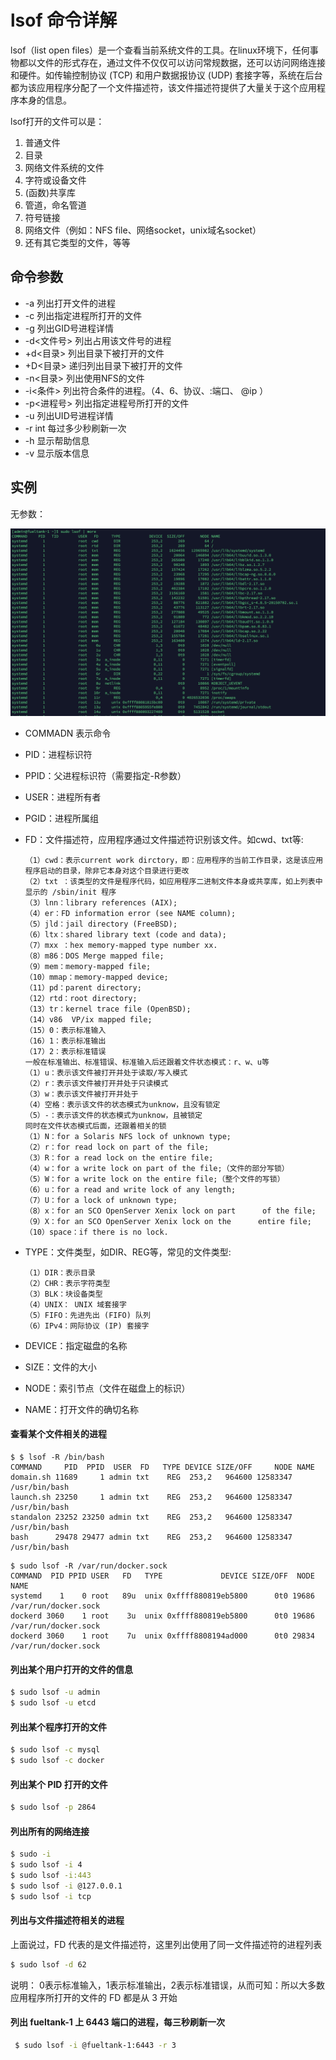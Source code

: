 # lsof 命令详解

lsof（list open files）是一个查看当前系统文件的工具。在linux环境下，任何事物都以文件的形式存在，通过文件不仅仅可以访问常规数据，还可以访问网络连接和硬件。如传输控制协议 (TCP) 和用户数据报协议 (UDP) 套接字等，系统在后台都为该应用程序分配了一个文件描述符，该文件描述符提供了大量关于这个应用程序本身的信息。

lsof打开的文件可以是：

1. 普通文件
2. 目录
3. 网络文件系统的文件
4. 字符或设备文件
5. (函数)共享库
6. 管道，命名管道
7. 符号链接
8. 网络文件（例如：NFS file、网络socket，unix域名socket）
9. 还有其它类型的文件，等等

## 命令参数

- -a 列出打开文件的进程
- -c 列出指定进程所打开的文件
- -g 列出GID号进程详情
- -d<文件号> 列出占用该文件号的进程
- +d<目录> 列出目录下被打开的文件
- +D<目录> 递归列出目录下被打开的文件
- -n<目录> 列出使用NFS的文件
- -i<条件> 列出符合条件的进程。（4、6、协议、:端口、 @ip ）
- -p<进程号> 列出指定进程号所打开的文件
- -u 列出UID号进程详情
- -r int 每过多少秒刷新一次
- -h 显示帮助信息
- -v 显示版本信息

## 实例

无参数：

![image-20200330204512389](../../resource/image-20200330204512389.png)

- COMMADN 表示命令

- PID：进程标识符

- PPID：父进程标识符（需要指定-R参数）

- USER：进程所有者

- PGID：进程所属组

- FD：文件描述符，应用程序通过文件描述符识别该文件。如cwd、txt等:

  ```
  （1）cwd：表示current work dirctory，即：应用程序的当前工作目录，这是该应用程序启动的目录，除非它本身对这个目录进行更改
  （2）txt ：该类型的文件是程序代码，如应用程序二进制文件本身或共享库，如上列表中显示的 /sbin/init 程序
  （3）lnn：library references (AIX);
  （4）er：FD information error (see NAME column);
  （5）jld：jail directory (FreeBSD);
  （6）ltx：shared library text (code and data);
  （7）mxx ：hex memory-mapped type number xx.
  （8）m86：DOS Merge mapped file;
  （9）mem：memory-mapped file;
  （10）mmap：memory-mapped device;
  （11）pd：parent directory;
  （12）rtd：root directory;
  （13）tr：kernel trace file (OpenBSD);
  （14）v86  VP/ix mapped file;
  （15）0：表示标准输入
  （16）1：表示标准输出
  （17）2：表示标准错误
  一般在标准输出、标准错误、标准输入后还跟着文件状态模式：r、w、u等
  （1）u：表示该文件被打开并处于读取/写入模式
  （2）r：表示该文件被打开并处于只读模式
  （3）w：表示该文件被打开并处于
  （4）空格：表示该文件的状态模式为unknow，且没有锁定
  （5）-：表示该文件的状态模式为unknow，且被锁定
  同时在文件状态模式后面，还跟着相关的锁
  （1）N：for a Solaris NFS lock of unknown type;
  （2）r：for read lock on part of the file;
  （3）R：for a read lock on the entire file;
  （4）w：for a write lock on part of the file;（文件的部分写锁）
  （5）W：for a write lock on the entire file;（整个文件的写锁）
  （6）u：for a read and write lock of any length;
  （7）U：for a lock of unknown type;
  （8）x：for an SCO OpenServer Xenix lock on part      of the file;
  （9）X：for an SCO OpenServer Xenix lock on the      entire file;
  （10）space：if there is no lock.
  ```

  

- TYPE：文件类型，如DIR、REG等，常见的文件类型:

  ```
  （1）DIR：表示目录
  （2）CHR：表示字符类型
  （3）BLK：块设备类型
  （4）UNIX： UNIX 域套接字
  （5）FIFO：先进先出 (FIFO) 队列
  （6）IPv4：网际协议 (IP) 套接字
  ```

- DEVICE：指定磁盘的名称

- SIZE：文件的大小

- NODE：索引节点（文件在磁盘上的标识）

- NAME：打开文件的确切名称



#### 查看某个文件相关的进程

```
$ $ lsof -R /bin/bash
COMMAND     PID  PPID  USER  FD   TYPE DEVICE SIZE/OFF     NODE NAME
domain.sh 11689     1 admin txt    REG  253,2   964600 12583347 /usr/bin/bash
launch.sh 23250     1 admin txt    REG  253,2   964600 12583347 /usr/bin/bash
standalon 23252 23250 admin txt    REG  253,2   964600 12583347 /usr/bin/bash
bash      29478 29477 admin txt    REG  253,2   964600 12583347 /usr/bin/bash
```

```
$ sudo lsof -R /var/run/docker.sock
COMMAND  PID PPID USER   FD   TYPE             DEVICE SIZE/OFF  NODE NAME
systemd    1    0 root   89u  unix 0xffff880819eb5800      0t0 19686 /var/run/docker.sock
dockerd 3060    1 root    3u  unix 0xffff880819eb5800      0t0 19686 /var/run/docker.sock
dockerd 3060    1 root    7u  unix 0xffff8808194ad000      0t0 29834 /var/run/docker.sock
```



#### 列出某个用户打开的文件的信息

```bash
$ sudo lsof -u admin
$ sudo lsof -u etcd
```



#### 列出某个程序打开的文件

```bash
$ sudo lsof -c mysql
$ sudo lsof -c docker
```



#### 列出某个 PID 打开的文件

```bash
$ sudo lsof -p 2864
```



#### 列出所有的网络连接

```bash
$ sudo -i
$ sudo lsof -i 4
$ sudo lsof -i:443
$ sudo lsof -i @127.0.0.1
$ sudo lsof -i tcp
```



#### 列出与文件描述符相关的进程

上面说过，FD 代表的是文件描述符，这里列出使用了同一文件描述符的进程列表

```bash
$ sudo lsof -d 62
```

说明： 0表示标准输入，1表示标准输出，2表示标准错误，从而可知：所以大多数应用程序所打开的文件的 FD 都是从 3 开始



#### 列出 fueltank-1 上 6443 端口的进程，每三秒刷新一次

```bash
 $ sudo lsof -i @fueltank-1:6443 -r 3
```



#### 

